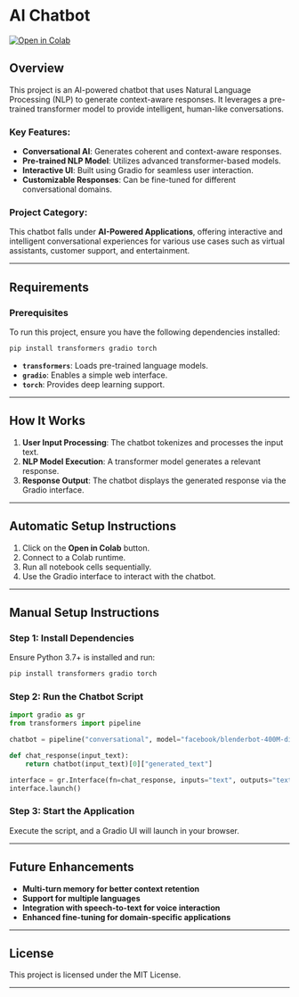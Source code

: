 # AI Chatbot

[![Open in Colab](https://colab.research.google.com/assets/colab-badge.svg)](https://colab.research.google.com/drive/1ppE1iuVRHOgkpc34xp6qymWE16wpveo1?usp=sharing)

## Overview

This project is an AI-powered chatbot that uses Natural Language Processing (NLP) to generate context-aware responses. It leverages a pre-trained transformer model to provide intelligent, human-like conversations.

### Key Features:
- **Conversational AI**: Generates coherent and context-aware responses.
- **Pre-trained NLP Model**: Utilizes advanced transformer-based models.
- **Interactive UI**: Built using Gradio for seamless user interaction.
- **Customizable Responses**: Can be fine-tuned for different conversational domains.

### Project Category:
This chatbot falls under **AI-Powered Applications**, offering interactive and intelligent conversational experiences for various use cases such as virtual assistants, customer support, and entertainment.

---

## Requirements

### Prerequisites
To run this project, ensure you have the following dependencies installed:

```bash
pip install transformers gradio torch
```

- **`transformers`**: Loads pre-trained language models.
- **`gradio`**: Enables a simple web interface.
- **`torch`**: Provides deep learning support.

---

## How It Works

1. **User Input Processing**: The chatbot tokenizes and processes the input text.
2. **NLP Model Execution**: A transformer model generates a relevant response.
3. **Response Output**: The chatbot displays the generated response via the Gradio interface.

---

## Automatic Setup Instructions

1. Click on the **Open in Colab** button.
2. Connect to a Colab runtime.
3. Run all notebook cells sequentially.
4. Use the Gradio interface to interact with the chatbot.

---

## Manual Setup Instructions

### Step 1: Install Dependencies
Ensure Python 3.7+ is installed and run:

```bash
pip install transformers gradio torch
```

### Step 2: Run the Chatbot Script

```python
import gradio as gr
from transformers import pipeline

chatbot = pipeline("conversational", model="facebook/blenderbot-400M-distill")

def chat_response(input_text):
    return chatbot(input_text)[0]["generated_text"]

interface = gr.Interface(fn=chat_response, inputs="text", outputs="text")
interface.launch()
```

### Step 3: Start the Application
Execute the script, and a Gradio UI will launch in your browser.

---

## Future Enhancements

- **Multi-turn memory for better context retention**
- **Support for multiple languages**
- **Integration with speech-to-text for voice interaction**
- **Enhanced fine-tuning for domain-specific applications**

---

## License
This project is licensed under the MIT License.

---


